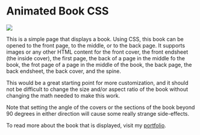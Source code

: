 # Animated Book CSS

![](https://github.com/EricKnocklein/animated_book_css/blob/main/assests/demo2.gif?raw=true)

This is a simple page that displays a book. Using CSS, this book can be opened to the front page, to the middle, or to the back page. 
It supports images or any other HTML content for the front cover, the front endsheet (the inside cover), the first page, the back of a page in the middle fo the book, the frot page of a page in the middle of the book, the back page, the back endsheet, the back cover, and the spine.

This would be a great starting point for more customization, and it should not be difficult to change the size and/or aspect ratio of the book without changing the math needed to make this work.

Note that setting the angle of the covers or the sections of the book beyond 90 degrees in either direction will cause some really strange side-effects.

To read more about the book that is displayed, visit my [portfolio](https://ericknock.dev/projects/NaNoWriMo%202023).
